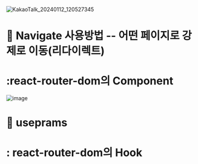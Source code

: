
![KakaoTalk_20240112_120527345](https://github.com/hyunju960429/React/assets/145514544/6fcec773-855d-455b-8e68-1818a90ef3ce)

# 🍎 Navigate 사용방법 -- 어떤 페이지로 강제로 이동(리다이렉트)
# :react-router-dom의 Component

![image](https://github.com/hyunju960429/React/assets/145514544/df5b2857-b6bc-4b0c-9a22-097d511ce806)


# 🍌 useprams
# : react-router-dom의 Hook
